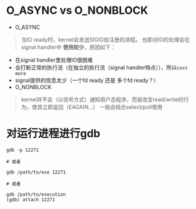 
# O_ASYNC vs O_NONBLOCK

* O_ASYNC
> 当IO ready时，kernel会发送SIGIO给注册的进程。 也即对IO的处理会在 signal handler中
> **使用较少**，原因如下：
  * 在signal handler里处理IO很困难
  * 会打断正常的执行流（在独立的执行流（signal handler特点）），所以`cost more`
  * signal提供的信息太少（一个fd ready 还是 多个fd ready？）
* O_NONBLOCK
> kernel并不会（以信号方式）通知用户态程序，而是改变read/write的行为，使其立即返回（EAGAIN...）
> 一般会结合select/poll使用


# 对运行进程进行gdb
```shell
gdb -p 12271

# 或者

gdb /path/to/exe 12271

# 或者

gdb /path/to/execution
(gdb) attach 12271
```
